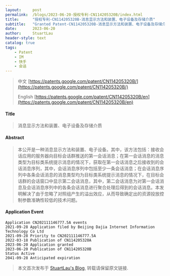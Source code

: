 ```yaml
---
layout:     post
permalink:  /blogs/2023-06-20-授权专利-CN114205320B/index.html
title:      "授权专利-CN114205320B-消息显示方法和装置、电子设备及存储介质"
subtitle:   "Granted Patent-CN114205320B-消息显示方法和装置、电子设备及存储介质"
date:       2023-06-20
author:     StuartLau
header-style: text
catalog: true
tags:
    - Patent
    - IM
    - 快手
    - 会话
---
```

> 中文 [https://patents.google.com/patent/CN114205320B/](https://patents.google.com/patent/CN114205320B/)
>
> English [https://patents.google.com/patent/CN114205320B/en](https://patents.google.com/patent/CN114205320B/en)

#### Title
> 消息显示方法和装置、电子设备及存储介质





















#### Abstract
> 本公开是一种消息显示方法和装置、电子设备。其中，该方法包括：接收会话应用的服务器向目标会话群推送的第一会话消息；在第一会话消息的消息类型为目标类系统提示消息的情况下，获取在第一会话消息之后接收到的会话消息序列，其中，会话消息序列中包括至少一条会话消息；在会话消息序列中各条会话消息的消息类型均为目标类系统提示消息的情况下，在目标会话群的会话窗口中显示第二会话消息，其中，第二会话消息为对第一会话消息及会话消息序列中的各条会话消息进行聚合处理后得到的会话消息。本发明解决了由于忽略了对照组产生的溢出效应，从而导致确定出的资源投放控制参数准确性较低的技术问题。























#### Application Event
```
Application CN202111146777.5A events 
2021-09-28 Application filed by Beijing Dajia Internet Information Technology Co Ltd
2021-09-28 Priority to CN202111146777.5A
2022-03-18 Publication of CN114205320A
2023-06-20 Application granted
2023-06-20 Publication of CN114205320B
Status Active
2041-09-28 Anticipated expiration
```
> 本文首次发布于 [StuartLau's Blog](https://stuartlau.github.io), 
转载请保留原文链接.
